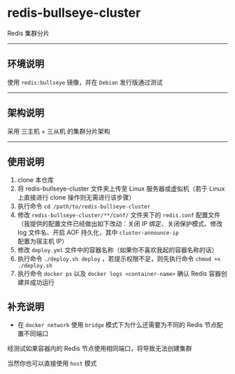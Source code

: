 # redis-bullseye-cluster

Redis 集群分片

------

## 环境说明

使用 `redis:bullseye` 镜像，并在 `Debian` 发行版通过测试

------

## 架构说明

采用 三主机 + 三从机 的集群分片架构

------

## 使用说明

1. clone 本仓库
2. 将 redis-bullseye-cluster 文件夹上传至 Linux 服务器或虚拟机（若于 Linux 上直接进行 clone 操作则无需进行该步骤）
3. 执行命令 `cd /path/to/redis-bullseye-cluster` 
4. 修改 `redis-bullseye-cluster/**/conf/` 文件夹下的 `redis.conf` 配置文件（我提供的配置文件已经做出如下改动：关闭 IP 绑定、关闭保护模式、修改 log 文件名、开启 AOF 持久化，其中 `cluster-announce-ip` 配置为宿主机 IP）
5. 修改 `deploy.yml` 文件中的容器名称（如果你不喜欢我起的容器名称的话）
6. 执行命令 `./deploy.sh deploy` ，若提示权限不足，则先执行命令 `chmod +x ./deploy.sh`
7. 执行命令 `docker ps` 以及 `docker logs <container-name>` 确认 Redis 容器创建并成功运行

## 补充说明

- 在 `docker network` 使用 `bridge` 模式下为什么还需要为不同的 Redis 节点配置不同端口

经测试如果容器内的 Redis 节点使用相同端口，将导致无法创建集群

当然你也可以直接使用 `host` 模式